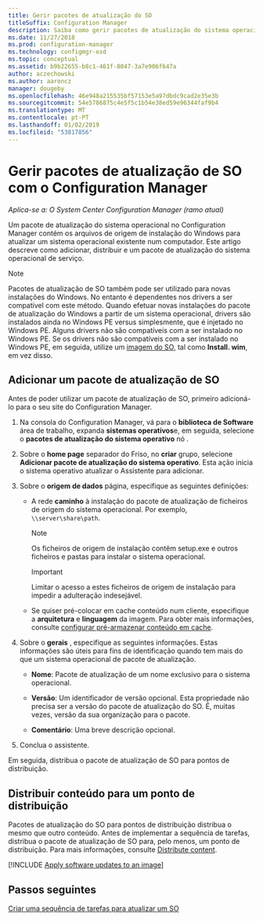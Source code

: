 ```yaml
---
title: Gerir pacotes de atualização do SO
titleSuffix: Configuration Manager
description: Saiba como gerir pacotes de atualização do sistema operacional no Configuration Manager.
ms.date: 11/27/2018
ms.prod: configuration-manager
ms.technology: configmgr-osd
ms.topic: conceptual
ms.assetid: b9b22655-b8c1-461f-8047-3a7e906f647a
author: aczechowski
ms.author: aaroncz
manager: dougeby
ms.openlocfilehash: 46e948a215535bf57153e5a97dbdc9cad2e35e3b
ms.sourcegitcommit: 54e5786875c4e5f5c1b54e38ed59e96344faf9b4
ms.translationtype: MT
ms.contentlocale: pt-PT
ms.lasthandoff: 01/02/2019
ms.locfileid: "53817856"
---
```

# <a name="manage-os-upgrade-packages-with-configuration-manager"></a>Gerir pacotes de atualização de SO com o Configuration Manager

*Aplica-se a: O System Center Configuration Manager (ramo atual)*

Um pacote de atualização do sistema operacional no Configuration Manager contém os arquivos de origem de instalação do Windows para atualizar um sistema operacional existente num computador. Este artigo descreve como adicionar, distribuir e um pacote de atualização do sistema operacional de serviço.

>[!NOTE]
>Pacotes de atualização de SO também pode ser utilizado para novas instalações do Windows. No entanto é dependentes nos drivers a ser compatível com este método. Quando efetuar novas instalações do pacote de atualização do Windows a partir de um sistema operacional, drivers são instalados ainda no Windows PE versus simplesmente, que é injetado no Windows PE. Alguns drivers não são compatíveis com a ser instalado no Windows PE. Se os drivers não são compatíveis com a ser instalado no Windows PE, em seguida, utilize um [imagem do SO](/sccm/osd/get-started/manage-operating-system-images), tal como **Install. wim**, em vez disso.


##  <a name="BKMK_AddOSUpgradePkgs"></a> Adicionar um pacote de atualização de SO  

Antes de poder utilizar um pacote de atualização de SO, primeiro adicioná-lo para o seu site do Configuration Manager. 

1.  Na consola do Configuration Manager, vá para o **biblioteca de Software** área de trabalho, expanda **sistemas operativos**e, em seguida, selecione o **pacotes de atualização do sistema operativo** nó .  

2.  Sobre o **home page** separador do Friso, no **criar** grupo, selecione **Adicionar pacote de atualização do sistema operativo**. Esta ação inicia o sistema operativo atualizar o Assistente para adicionar.  

3.  Sobre o **origem de dados** página, especifique as seguintes definições: 

    - A rede **caminho** à instalação do pacote de atualização de ficheiros de origem do sistema operacional. Por exemplo, `\\server\share\path`.  

        > [!NOTE]  
        >  Os ficheiros de origem de instalação contêm setup.exe e outros ficheiros e pastas para instalar o sistema operacional.  

        > [!IMPORTANT]  
        >  Limitar o acesso a estes ficheiros de origem de instalação para impedir a adulteração indesejável.  

    - Se quiser pré-colocar em cache conteúdo num cliente, especifique a **arquitetura** e **linguagem** da imagem. Para obter mais informações, consulte [configurar pré-armazenar conteúdo em cache](/sccm/osd/deploy-use/create-a-task-sequence-to-upgrade-an-operating-system#configure-pre-cache-content).  

4.  Sobre o **gerais** , especifique as seguintes informações. Estas informações são úteis para fins de identificação quando tem mais do que um sistema operacional de pacote de atualização.  

    -   **Nome**: Pacote de atualização de um nome exclusivo para o sistema operacional.  

    -   **Versão**: Um identificador de versão opcional. Esta propriedade não precisa ser a versão do pacote de atualização do SO. É, muitas vezes, versão da sua organização para o pacote.  

    -   **Comentário**: Uma breve descrição opcional.  

5.  Conclua o assistente.  


Em seguida, distribua o pacote de atualização de SO para pontos de distribuição.  



##  <a name="BKMK_Distribute"></a> Distribuir conteúdo para um ponto de distribuição  

Pacotes de atualização do SO para pontos de distribuição distribua o mesmo que outro conteúdo. Antes de implementar a sequência de tarefas, distribua o pacote de atualização de SO para, pelo menos, um ponto de distribuição. Para mais informações, consulte [Distribute content](/sccm/core/servers/deploy/configure/deploy-and-manage-content#bkmk_distribute).  



[!INCLUDE [Apply software updates to an image](includes/wim-apply-updates.md)]



## <a name="next-steps"></a>Passos seguintes

[Criar uma sequência de tarefas para atualizar um SO](/sccm/osd/deploy-use/create-a-task-sequence-to-upgrade-an-operating-system)
